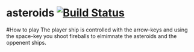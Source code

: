 asteroids [![Build Status](https://travis-ci.org/ec-sft/asteroids.png?branch=master)](https://travis-ci.org/ec-sft/asteroids)
=========

#How to play
The player ship is controlled with the arrow-keys and using the
space-key you shoot fireballs to elmimnate the asteroids and the oppenent
ships.
